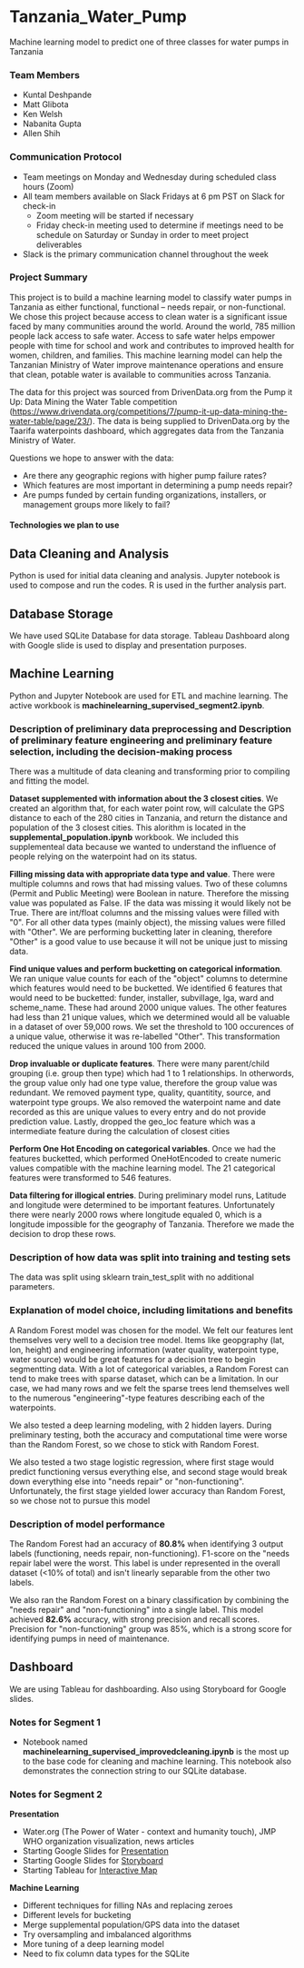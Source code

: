 # Tanzania_Water_Pump
Machine learning model to predict one of three classes for water pumps in Tanzania


### Team Members
+ Kuntal Deshpande
+ Matt Glibota
+ Ken Welsh
+ Nabanita Gupta
+ Allen Shih

### Communication Protocol
+ Team meetings on Monday and Wednesday during scheduled class hours (Zoom)
+ All team members available on Slack Fridays at 6 pm PST on Slack for check-in
  + Zoom meeting will be started if necessary
  + Friday check-in meeting used to determine if meetings need to be schedule on Saturday or Sunday in order to meet project deliverables
+ Slack is the primary communication channel throughout the week

### Project Summary
This project is to build a machine learning model to classify water pumps in Tanzania as either functional, functional – needs repair, or non-functional.  We chose this project because access to clean water is a significant issue faced by many communities around the world.  Around the world, 785 million people lack access to safe water.  Access to safe water helps empower people with time for school and work and contributes to improved health for women, children, and families.  This machine learning model can help the Tanzanian Ministry of Water improve maintenance operations and ensure that clean, potable water is available to communities across Tanzania.

The data for this project was sourced from DrivenData.org from the Pump it Up: Data Mining the Water Table competition (https://www.drivendata.org/competitions/7/pump-it-up-data-mining-the-water-table/page/23/).  The data is being supplied to DrivenData.org by the Taarifa waterpoints dashboard, which aggregates data from the Tanzania Ministry of Water.

Questions we hope to answer with the data:
+ Are there any geographic regions with higher pump failure rates?
+ Which features are most important in determining a pump needs repair?
+ Are pumps funded by certain funding organizations, installers, or management groups more likely to fail?

#### Technologies we plan to use

## Data Cleaning and Analysis
Python is used for initial data cleaning and analysis. Jupyter notebook is used to compose and run the codes. 
R is used in the further analysis part. 

## Database Storage
We have used SQLite Database for data storage. Tableau Dashboard along with Google slide is used to display and presentation purposes.

## Machine Learning
Python and Jupyter Notebook are used for ETL and machine learning. The active workbook is **machinelearning_supervised_segment2.ipynb**.

### Description of preliminary data preprocessing and Description of preliminary feature engineering and preliminary feature selection, including the decision-making process
There was a multitude of data cleaning and transforming prior to compiling and fitting the model.

**Dataset supplemented with information about the 3 closest cities**. We created an algorithm that, for each water point row, will calculate the GPS distance to each of the 280 cities in Tanzania, and return the distance and population of the 3 closest cities. This alorithm is located in the **supplemental_population.ipynb** workbook. We included this supplementeal data because we wanted to understand the influence of people relying on the waterpoint had on its status.

**Filling missing data with appropriate data type and value**. There were multiple columns and rows that had missing values. Two of these columns (Permit and Public Meeting) were Boolean in nature. Therefore the missing value was populated as False. IF the data was missing it would likely not be True. There are int/float columns and the missing values were filled with "0". For all other data types (mainly object), the missing values were filled with "Other". We are performing bucketting later in cleaning, therefore "Other" is a good value to use because it will not be unique just to missing data.

**Find unique values and perform bucketting on categorical information**. We ran unique value counts for each of the "object" columns to determine which features would need to be bucketted. We identified 6 features that would need to be bucketted: funder, installer, subvillage, lga, ward and scheme_name. These had around 2000 unique values. The other features had less than 21 unique values, which we determined would all be valuable in a dataset of over 59,000 rows. We set the threshold to 100 occurences of a unique value, otherwise it was re-labelled "Other". This transformation reduced the unique values in around 100 from 2000.

**Drop invaluable or duplicate features**. There were many parent/child grouping (i.e. group then type) which had 1 to 1 relationships. In otherwords, the group value only had one type value, therefore the group value was redundant. We removed payment type, quality, quantitity, source, and waterpoint type groups. We also removed the waterpoint name and date recorded as this are unique values to every entry and do not provide prediction value. Lastly, dropped the geo_loc feature which was a intermediate feature during the calculation of closest cities

**Perform One Hot Encoding on categorical variables**. Once we had the features bucketted, which performed OneHotEncoded to create numeric values compatible with the machine learning model. The 21 categorical features were transformed to 546 features.

**Data filtering for illogical entries**. During preliminary model runs, Latitude and longitude were determined to be important features. Unfortunately there were nearly 2000 rows where longitude equaled 0, which is a longitude impossible for the geography of Tanzania. Therefore we made the decision to drop these rows.

### Description of how data was split into training and testing sets
The data was split using sklearn train_test_split with no additional parameters.

### Explanation of model choice, including limitations and benefits
A Random Forest model was chosen for the model. We felt our features lent themselves very well to a decision tree model. Items like geopgraphy (lat, lon, height) and engineering information (water quality, waterpoint type, water source) would be great features for a decision tree to begin segmentting data. With a lot of categorical variables, a Random Forest can tend to make trees with sparse dataset, which can be a limitation. In our case, we had many rows and we felt the sparse trees lend themselves well to the numerous "engineering"-type features describing each of the waterpoints.

We also tested a deep learning modeling, with 2 hidden layers. During preliminary testing, both the accuracy and computational time were worse than the Random Forest, so we chose to stick with Random Forest.

We also tested a two stage logistic regression, where first stage would predict functioning versus everything else, and second stage would break down everything else into "needs repair" or "non-functioning". Unfortunately, the first stage yielded lower accuracy than Random Forest, so we chose not to pursue this model

### Description of model performance
The Random Forest had an accuracy of **80.8%** when identifying 3 output labels (functioning, needs repair, non-functioning). F1-score on the "needs repair label were the worst. This label is under represented in the overall dataset (<10% of total) and isn't linearly separable from the other two labels.

We also ran the Random Forest on a binary classification by combining the "needs repair" and "non-functioning" into a single label. This model achieved **82.6%** accuracy, with strong precision and recall scores. Precision for "non-functioning" group was 85%, which is a strong score for identifying pumps in need of maintenance.

## Dashboard
We are using Tableau for dashboarding. Also using Storyboard for Google slides.


### Notes for Segment 1
+ Notebook named **machinelearning_supervised_improvedcleaning.ipynb** is the most up to the base code for cleaning and machine learning. This notebook also demonstrates the connection string to our SQLite database.

### Notes for Segment 2
**Presentation**
+ Water.org (The Power of Water - context and humanity touch), JMP WHO organization visualization, news articles
+ Starting Google Slides for [Presentation]( https://docs.google.com/presentation/d/1Tzutmtu-93NaoocKtD8GsclPh2si5CNKLqiVq4YbVKA/edit#slide=id.g8637fd1418_0_15) 
+ Starting Google Slides for [Storyboard](https://docs.google.com/presentation/d/1Hb3z-RGZLof6P-a4ixLqQX8gBp3ay2EoK5fEBRXFfFk/edit#slide=id.g89a106cc94_0_230)
+ Starting Tableau for [Interactive Map](https://public.tableau.com/shared/4KZ5BGWT8?:display_count=y&:origin=viz_share_link)

**Machine Learning**
+ Different techniques for filling NAs and replacing zeroes
+ Different levels for bucketing
+ Merge supplemental population/GPS data into the dataset
+ Try oversampling and imbalanced algorithms
+ More tuning of a deep learning model
+ Need to fix column data types for the SQLite
